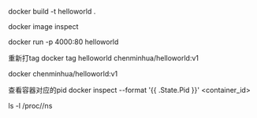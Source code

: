 docker build -t helloworld .

docker image inspect <imgid>

docker run -p 4000:80 helloworld

重新打tag
docker tag helloworld chenminhua/helloworld:v1

docker chenminhua/helloworld:v1

查看容器对应的pid
docker inspect --format '{{ .State.Pid }}' <container_id>

ls -l /proc/<pid>/ns
